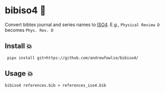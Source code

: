 # bibiso4 📒

Convert bibtex journal and series names to [ISO4](https://en.wikipedia.org/wiki/ISO_4). E.g., `Physical Review D` becomes `Phys. Rev. D`

## Install 💥

     pipx install git+https://github.com/andrewfowlie/bibiso4/

## Usage 💥

    bibiso4 references.bib > references_iso4.bib
